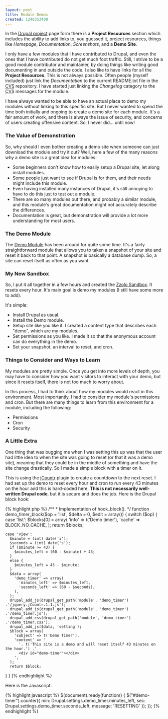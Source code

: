 ```yaml
---
layout: post
title: Module Demos
created: 1240353400
---
```


In the [Drupal project](http://drupal.org/project) page form there is a **Project Resources** section which includes the ability to add links to, you guessed it, project resources, things like *Homepage*, *Documentation*, *Screenshots*, and a **Demo Site**.

I only have a few modules that I have contributed to Drupal, and even the ones that I have contributed do not get much foot traffic.  Still, I strive to be a good module contributor and maintainer, by doing things like writing good documenting in and outside the code.  I also like to have links for all the **Project Resources**.  This is not always possible.  Often people (myself included) just link the *Documentation* to the current README.txt file in the <acronym title="Concurrent Versions System">CVS</acronym> repository.  I have started just linking the *Changelog* category to the <acronym title="Concurrent Versions System">CVS</acronym> messages for the module.

I have always wanted to be able to have an actual place to demo my modules without linking to this specific site.  But I never wanted to spend the time both initially and ongoing to create a demo site for each module.  It's a fair amount of work, and there is always the issue of security, and concerns of users creating offensive content.  So, I never did... until now!

### The Value of Demonstration

So, why should I even bother creating a demo site when someone can just download the module and try it out?  Well, here a few of the many reasons why a demo site is a great idea for modules:

* Some beginners don't know how to easily setup a Drupal site, let along install modules.
* Some people just want to see if Drupal is for them, and their needs might include this module.
* Even having installed many instances of Drupal, it's still annoying to have to do this just to test out a module.
* There are so many modules out there, and probably a similar module, and this module's great documentation might not accurately describe the differences.
* Documentation is great, but demonstration will provide a lot more understanding for most users.

### The Demo Module

The [Demo Module](http://drupal.org/project/demo) has been around for quite some time. It's a fairly straightforward module that allows you to taken a snapshot of your site and reset it back to that point.  A snapshot is basically a database dump.  So, a site can reset itself as often as you want.

### My New Sandbox

So, I put it all together in a few hours and created the [Zzolo Sandbox](http://sandbox.zzolo.org).  It resets every hour.  It's main goal is demo my modules (I still have some more to add).

It's simple:

* Install Drupal as usual.
* Install the Demo module.
* Setup site like you like it.  I created a content type that describes each "demo", which are my modules.
* Set permissions as you like.  I made it so that the anonymous account can do everything in the demo.
* Set your snapshot, an interval to reset, and cron.

### Things to Consider and Ways to Learn

My modules are pretty simple.  Once you get into more levels of depth, you may have to consider how you want visitors to interact with your demo, but since it resets itself, there is not too much to worry about.

In this process, I had to think about how my modules would react in this environment.  Most importantly, I had to consider my module's permissions and cron.  But there are many things to learn from this environment for a module, including the following:

* Permissions
* Cron
* Security

### A Little Extra

One thing that was bugging me when I was setting this up was that the user had little idea to when the site was going to reset (or that it was a demo site), meaning that they could be in the middle of something and have the site change drastically.  So I made a simple block with a timer on it.

This is using the [jCountr](http://plugins.jquery.com/project/jCountr) plugin to create a countdown to the next reset.  I had set up the demo to reset every hour and cron to run every 43 minutes on the hour and this is hard-coded here.  **This is not necessarily well-written Drupal code**, but it is secure and does the job.  Here is the Drupal block hook:


<div>
{% highlight php %}
/**
 * Implementation of hook_block().
 */
function demo_timer_block($op = 'list', $delta = 0, $edit = array()) {
  switch ($op) {
    case 'list':
      $blocks[0] = array(
        'info' => t('Demo timer'),
        'cache' => BLOCK_NO_CACHE,
      );
      return $blocks;
    
    case 'view':
      $minute = (int) date('i');
      $seconds = (int) date('s');
      if ($minute >= 43) {
        $minutes_left = (60 - $minute) + 43;
      }
      else {
        $minutes_left = 43 - $minute;
      }
      $data = array(
        'demo_timer' => array(
          'minutes_left' => $minutes_left,
          'seconds_left' => (60 - $seconds),
        ),
      );
      drupal_add_js(drupal_get_path('module', 'demo_timer') .'/jquery.jCountr.1.1.js');
      drupal_add_js(drupal_get_path('module', 'demo_timer') .'/demo_timer.js');
      drupal_add_css(drupal_get_path('module', 'demo_timer') .'/demo_timer.css');
      drupal_add_js($data, 'setting');
      $block = array(
        'subject' => t('Demo Timer'),
        'content' => '
          '. t('This site is a demo and will reset itself 43 minutes on the hour.') .'
          <div id="demo-timer"></div>
        ',
      );
      return $block;
  }
}
{% endhighlight %}
</div>


Here is the Javascript:


<div>
{% highlight javascript %}
$(document).ready(function() {
  $("#demo-timer").counter({
    min: Drupal.settings.demo_timer.minutes_left,
    sec: Drupal.settings.demo_timer.seconds_left,
    message: 'RESETTING'
  });
});
{% endhighlight %}
</div>
